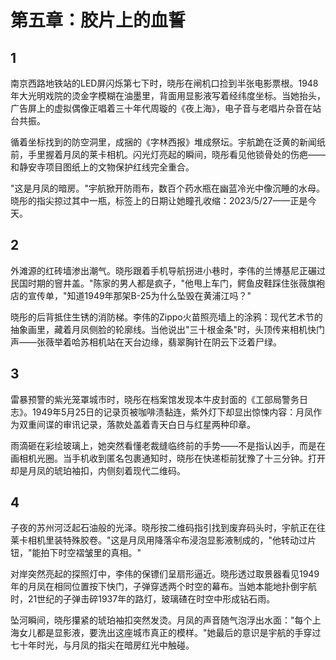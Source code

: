 # 第五章：胶片上的血誓

## 1
南京西路地铁站的LED屏闪烁第七下时，晓彤在闸机口捡到半张电影票根。1948年大光明戏院的烫金字模糊在油墨里，背面用显影液写着经纬度坐标。当她抬头，广告屏上的虚拟偶像正唱着三十年代周璇的《夜上海》，电子音与老唱片杂音在站台共振。

循着坐标找到的防空洞里，成捆的《字林西报》堆成祭坛。宇航跪在泛黄的新闻纸前，手里握着月凤的莱卡相机。闪光灯亮起的瞬间，晓彤看见他锁骨处的伤疤——和静安寺项目图纸上的文物保护红线完全重合。

"这是月凤的暗房。"宇航掀开防雨布，数百个药水瓶在幽蓝冷光中像沉睡的水母。晓彤的指尖掠过其中一瓶，标签上的日期让她瞳孔收缩：2023/5/27——正是今天。

## 2
外滩源的红砖墙渗出潮气。晓彤跟着手机导航拐进小巷时，李伟的兰博基尼正碾过民国时期的窨井盖。"陈家的男人都是疯子，"他甩上车门，鳄鱼皮鞋踩住张薇旗袍店的宣传单，"知道1949年那架B-25为什么坠毁在黄浦江吗？"

晓彤的后背抵住生锈的消防梯。李伟的Zippo火苗照亮墙上的涂鸦：现代艺术节的抽象画里，藏着月凤侧脸的轮廓线。当他说出"三十根金条"时，头顶传来相机快门声——张薇举着哈苏相机站在天台边缘，翡翠胸针在阴云下泛着尸绿。

## 3
雷暴预警的紫光笼罩城市时，晓彤在档案馆发现本牛皮封面的《工部局警务日志》。1949年5月25日的记录页被咖啡渍黏连，紫外灯下却显出惊悚内容：月凤作为双重间谍的审讯记录，落款处盖着青天白日与红星两种印章。

雨滴砸在彩绘玻璃上，她突然看懂老裁缝临终前的手势——不是指认凶手，而是在画相机光圈。当手机收到匿名包裹通知时，晓彤在快递柜前犹豫了十三分钟。打开却是月凤的琥珀袖扣，内侧刻着现代二维码。

## 4
子夜的苏州河泛起石油般的光泽。晓彤按二维码指引找到废弃码头时，宇航正在往莱卡相机里装特殊胶卷。"这是月凤用降落伞布浸泡显影液制成的，"他转动过片钮，"能拍下时空褶皱里的真相。"

对岸突然亮起的探照灯中，李伟的保镖们呈扇形逼近。晓彤透过取景器看见1949年的月凤在相同位置按下快门，子弹穿透两个时空的幕布。当她本能地扑倒宇航时，21世纪的子弹击碎1937年的路灯，玻璃碴在时空中形成钻石雨。

坠河瞬间，晓彤攥紧的琥珀袖扣突然发烫。月凤的声音随气泡浮出水面："每个上海女儿都是显影液，要洗出这座城市真正的模样。"她最后的意识是宇航的手穿过七十年时光，与月凤的指尖在暗房红光中触碰。